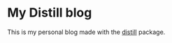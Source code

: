 # My Distill blog

This is my personal blog made with the [distill](https://rstudio.github.io/distill/) package.